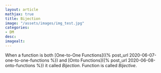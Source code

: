 ```yaml
---
layout: article
mathjax: true
title: Bijection
image: "/assets/images/img_test.jpg"
categories:
- DM
desc:   
imagealt: 
---
```


When a function is both [One-to-One Functions]({% post_url 2020-06-07-one-to-one-functions %}) and [Onto Functions]({% post_url 2020-06-08-onto-functions %}) it called *Bijection*. Function is called *Bijective*.